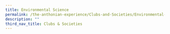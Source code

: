 ```yaml
---
title: Environmental Science
permalink: /the-anthonian-experience/Clubs-and-Societies/Environmental-Science/
description: ""
third_nav_title: Clubs & Societies
---
```

